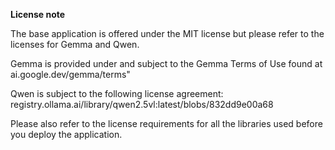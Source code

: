 **License note**

The base application is offered under the MIT license but please refer to the licenses for Gemma and Qwen. 

Gemma is provided under and subject to the Gemma Terms of Use found at ai.google.dev/gemma/terms"

Qwen is subject to the following license agreement: registry.ollama.ai/library/qwen2.5vl:latest/blobs/832dd9e00a68

Please also refer to the license requirements for all the libraries used before you deploy the application. 